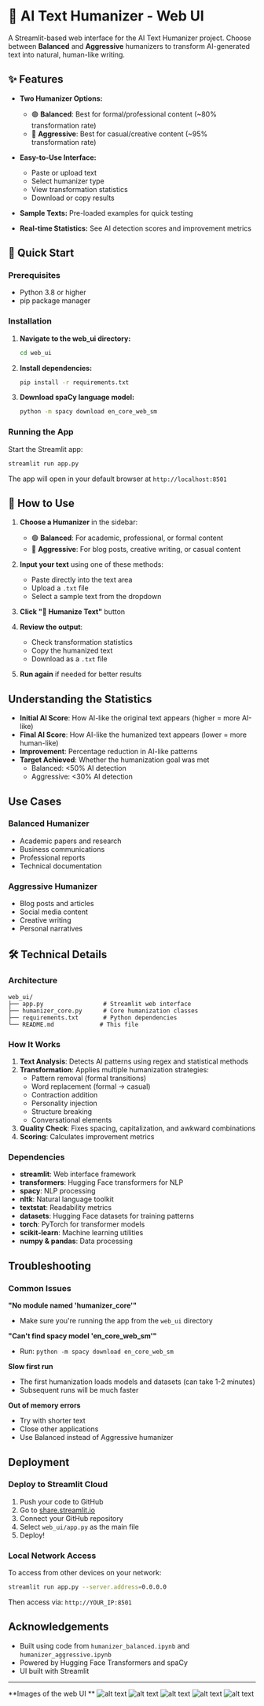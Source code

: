 # 🧠 AI Text Humanizer - Web UI

A Streamlit-based web interface for the AI Text Humanizer project. Choose between **Balanced** and **Aggressive** humanizers to transform AI-generated text into natural, human-like writing.

## ✨ Features

- **Two Humanizer Options:**
  - 🟢 **Balanced**: Best for formal/professional content (~80% transformation rate)
  - 🔴 **Aggressive**: Best for casual/creative content (~95% transformation rate)

- **Easy-to-Use Interface:**
  - Paste or upload text
  - Select humanizer type
  - View transformation statistics
  - Download or copy results

- **Sample Texts:** Pre-loaded examples for quick testing

- **Real-time Statistics:** See AI detection scores and improvement metrics

## 🚀 Quick Start

### Prerequisites

- Python 3.8 or higher
- pip package manager

### Installation

1. **Navigate to the web_ui directory:**
   ```bash
   cd web_ui
   ```

2. **Install dependencies:**
   ```bash
   pip install -r requirements.txt
   ```

3. **Download spaCy language model:**
   ```bash
   python -m spacy download en_core_web_sm
   ```

### Running the App

Start the Streamlit app:

```bash
streamlit run app.py
```

The app will open in your default browser at `http://localhost:8501`

## 📖 How to Use

1. **Choose a Humanizer** in the sidebar:
   - 🟢 **Balanced**: For academic, professional, or formal content
   - 🔴 **Aggressive**: For blog posts, creative writing, or casual content

2. **Input your text** using one of these methods:
   - Paste directly into the text area
   - Upload a `.txt` file
   - Select a sample text from the dropdown

3. **Click "🚀 Humanize Text"** button

4. **Review the output**:
   - Check transformation statistics
   - Copy the humanized text
   - Download as a `.txt` file

5. **Run again** if needed for better results

## Understanding the Statistics

- **Initial AI Score**: How AI-like the original text appears (higher = more AI-like)
- **Final AI Score**: How AI-like the humanized text appears (lower = more human-like)
- **Improvement**: Percentage reduction in AI-like patterns
- **Target Achieved**: Whether the humanization goal was met
  - Balanced: <50% AI detection
  - Aggressive: <30% AI detection

## Use Cases

### Balanced Humanizer
- Academic papers and research
- Business communications
- Professional reports
- Technical documentation

### Aggressive Humanizer
- Blog posts and articles
- Social media content
- Creative writing
- Personal narratives

## 🛠️ Technical Details

### Architecture

```
web_ui/
├── app.py                 # Streamlit web interface
├── humanizer_core.py      # Core humanization classes
├── requirements.txt       # Python dependencies
└── README.md             # This file
```

### How It Works

1. **Text Analysis**: Detects AI patterns using regex and statistical methods
2. **Transformation**: Applies multiple humanization strategies:
   - Pattern removal (formal transitions)
   - Word replacement (formal → casual)
   - Contraction addition
   - Personality injection
   - Structure breaking
   - Conversational elements
3. **Quality Check**: Fixes spacing, capitalization, and awkward combinations
4. **Scoring**: Calculates improvement metrics

### Dependencies

- **streamlit**: Web interface framework
- **transformers**: Hugging Face transformers for NLP
- **spacy**: NLP processing
- **nltk**: Natural language toolkit
- **textstat**: Readability metrics
- **datasets**: Hugging Face datasets for training patterns
- **torch**: PyTorch for transformer models
- **scikit-learn**: Machine learning utilities
- **numpy & pandas**: Data processing

## Troubleshooting

### Common Issues

**"No module named 'humanizer_core'"**
- Make sure you're running the app from the `web_ui` directory

**"Can't find spacy model 'en_core_web_sm'"**
- Run: `python -m spacy download en_core_web_sm`

**Slow first run**
- The first humanization loads models and datasets (can take 1-2 minutes)
- Subsequent runs will be much faster

**Out of memory errors**
- Try with shorter text
- Close other applications
- Use Balanced instead of Aggressive humanizer

## Deployment

### Deploy to Streamlit Cloud

1. Push your code to GitHub
2. Go to [share.streamlit.io](https://share.streamlit.io)
3. Connect your GitHub repository
4. Select `web_ui/app.py` as the main file
5. Deploy!

### Local Network Access

To access from other devices on your network:

```bash
streamlit run app.py --server.address=0.0.0.0
```

Then access via: `http://YOUR_IP:8501`


## Acknowledgements

- Built using code from `humanizer_balanced.ipynb` and `humanizer_aggressive.ipynb`
- Powered by Hugging Face Transformers and spaCy
- UI built with Streamlit

---

**Images of the web UI **
![alt text](image.png)
![alt text](image-1.png)
![alt text](image-2.png)
![alt text](image-3.png)
![alt text](image-4.png)